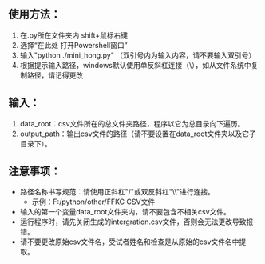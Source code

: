 ## 使用方法：
1. 在.py所在文件夹内 shift+鼠标右键
2. 选择“在此处 打开Powershell窗口”
3. 输入"python ./mini_hong.py"   （双引号内为输入内容，请不要输入双引号）
4. 根据提示输入路径，windows默认使用单反斜杠连接（\），如从文件系统中复制路径，请记得更改

## 输入：
1. data_root：csv文件所在的总文件夹路径，程序以它为总目录向下遍历。
2. output_path：输出csv文件的路径（请不要设置在data_root文件夹以及它子目录下）。

## 注意事项：
- 路径名称书写规范：请使用正斜杠"/"或双反斜杠"\\\\"进行连接。
  - 示例：F:/python/other/FFKC CSV文件
- 输入的第一个变量data_root文件夹内，请不要包含不相关csv文件。
- 运行程序时，请先关闭生成的intergration.csv文件，否则会无法更改导致报错。
- 请不要更改原始csv文件名，受试者姓名和检查是从原始的csv文件名中提取。
